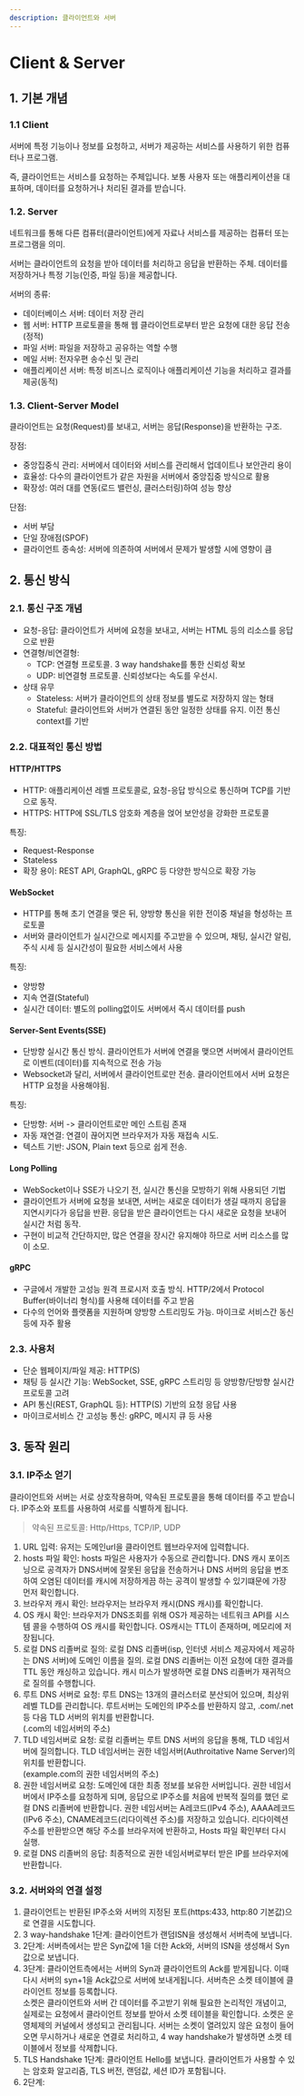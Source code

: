 ```yaml
---
description: 클라이언트와 서버
---
```


# Client & Server

## 1. 기본 개념

### 1.1 Client

서버에 특정 기능이나 정보를 요청하고, 서버가 제공하는 서비스를 사용하기 위한 컴퓨터나 프로그램.

즉, 클라이언트는 서비스를 요청하는 주체입니다. 보통 사용자 또는 애플리케이션을 대표하며, 데이터를 요청하거나 처리된 결과를 받습니다.

### 1.2. Server

네트워크를 통해 다른 컴퓨터(클라이언트)에게 자료나 서비스를 제공하는 컴퓨터 또는 프로그램을 의미.

서버는 클라이언트의 요청을 받아 데이터를 처리하고 응답을 반환하는 주체. 데이터를 저장하거나 특정 기능(인증, 파일 등)을 제공합니다.

서버의 종류:

* 데이터베이스 서버: 데이터 저장 관리
* 웹 서버: HTTP 프로토콜을 통해 웹 클라이언트로부터 받은 요청에 대한 응답 전송(정적)
* 파일 서버: 파일을 저장하고 공유하는 역할 수행
* 메일 서버: 전자우편 송수신 및 관리
* 애플리케이션 서버: 특정 비즈니스 로직이나 애플리케이션 기능을 처리하고 결과를 제공(동적)

### 1.3. Client-Server Model

클라이언트는 요청(Request)를 보내고, 서버는 응답(Response)을 반환하는 구조.

장점:

* 중앙집중식 관리: 서버에서 데이터와 서비스를 관리해서 업데이트나 보안관리 용이
* 효율성: 다수의 클라이언트가 같은 자원을 서버에서 중앙집중 방식으로 활용
* 확장성: 여러 대를 연동(로드 밸런싱, 클러스터링)하여 성능 향상

단점:

* 서버 부담
* 단일 장애점(SPOF)
* 클라이언트 종속성: 서버에 의존하여 서버에서 문제가 발생할 시에 영향이 큼



## 2. 통신 방식

### 2.1. 통신 구조 개념

* 요청-응답: 클라이언트가 서버에 요청을 보내고, 서버는 HTML 등의 리소스를 응답으로 반환
* 연결형/비연결형:
  * TCP: 연결형 프로토콜. 3 way handshake를 통한 신뢰성 확보
  * UDP: 비연결형 프로토콜. 신뢰성보다는 속도를 우선시.
* 상태 유무
  * Stateless: 서버가 클라이언트의 상태 정보를 별도로 저장하지 않는 형태
  * Stateful: 클라이언트와 서버가 연결된 동안 일정한 상태를 유지. 이전 통신 context를 기반

### 2.2. 대표적인 통신 방법

#### HTTP/HTTPS

* HTTP: 애플리케이션 레벨 프로토콜로, 요청-응답 방식으로 통신하며 TCP를 기반으로 동작.
* HTTPS: HTTP에 SSL/TLS 암호화 계층을 얹어 보안성을 강화한 프로토콜

특징:

* Request-Response
* Stateless
* 확장 용이: REST API, GraphQL, gRPC 등 다양한 방식으로 확장 가능



#### WebSocket

* HTTP를 통해 초기 연결을 맺은 뒤, 양방향 통신을 위한 전이중 채널을 형성하는 프로토콜
* 서버와 클라이언트가 실시간으로 메시지를 주고받을 수 있으며, 채팅, 실시간 알림, 주식 시세 등 실시간성이 필요한 서비스에서 사용

특징:

* 양방향
* 지속 연결(Stateful)
* 실시간 데이터: 별도의 polling없이도 서버에서 즉시 데이터를 push



#### Server-Sent Events(SSE)

* 단방향 실시간 통신 방식. 클라이언트가 서버에 연결을 맺으면 서버에서 클라이언트로 이벤트(데이터)를 지속적으로 전송 가능
* Websocket과 달리, 서버에서 클라이언트로만 전송. 클라이언트에서 서버 요청은 HTTP 요청을 사용해야됨.

특징:&#x20;

* 단방향: 서버 -> 클라이언트로만 메인 스트림 존재
* 자동 재연결: 연결이 끊어지면 브라우저가 자동 재접속 시도.
* 텍스트 기반: JSON, Plain text 등으로 쉽게 전송.



#### Long Polling

* WebSocket이나 SSE가 나오기 전, 실시간 통신을 모방하기 위해 사용되던 기법
* 클라이언트가 서버에 요청을 보내면, 서버는 새로운 데이터가 생길 때까지 응답을 지연시키다가 응답을 반환. 응답을 받은 클라이언트는 다시 새로운 요청을 보내어 실시간 처럼 동작.
* 구현이 비교적 간단하지만, 많은 연결을 장시간 유지해야 하므로 서버 리소스를 많이 소모.



#### gRPC

* 구글에서 개발한 고성능 원격 프로시저 호출 방식. HTTP/2에서 Protocol Buffer(바이너리 형식)를 사용해 데이터를 주고 받음
* 다수의 언어와 플랫폼을 지원하며 양방향 스트리밍도 가능. 마이크로 서비스간 동신 등에 자주 활용



### 2.3. 사용처

* 단순 웹페이지/파일 제공: HTTP(S)
* 채팅 등 실시간 기능: WebSocket, SSE, gRPC 스트리밍 등 양방향/단방향 실시간 프로토콜 고려
* API 통신(REST, GraphQL 등): HTTP(S) 기반의 요청 응답 사용
* 마이크로서비스 간 고성능 통신: gRPC, 메시지 큐 등 사용



## 3. 동작 원리

### 3.1. IP주소 얻기

클라이언트와 서버는 서로 상호작용하며, 약속된 프로토콜을 통해 데이터를 주고 받습니다. IP주소와 포트를 사용하여 서로를 식별하게 됩니다.

> 약속된 프로토콜: Http/Https, TCP/IP, UDP

1. URL 입력: 유저는 도메인url을 클라이언트 웹브라우저에 입력합니다.
2. hosts 파일 확인: hosts 파일은 사용자가 수동으로 관리합니다. DNS 캐시 포이즈닝으로 공격자가 DNS서버에 잘못된 응답을 전송하거나 DNS 서버의 응답을 변조하여 오염된 데이터를 캐시에 저장하게끔 하는 공격이 발생할 수 있기떄문에 가장 먼저 확인합니다.
3. 브라우저 캐시 확인: 브라우저는 브라우저 캐시(DNS 캐시)를 확인합니다.
4. OS 캐시 확인: 브라우저가 DNS조회를 위해 OS가 제공하는 네트워크 API를 시스템 콜을 수행하여 OS 캐시를 확인합니다. OS캐시는 TTL이 존재하며, 메모리에 저장됩니다.
5. 로컬 DNS 리졸버로 질의: 로컬 DNS 리졸버(isp, 인터넷 서비스 제공자에서 제공하는 DNS 서버)에 도메인 이름을 질의. 로컬 DNS 리졸버는 이전 요청에 대한 결과를 TTL 동안 캐싱하고 있습니다. 캐시 미스가 발생하면 로컬 DNS 리졸버가 재귀적으로 질의를 수행합니다.
6. 루트 DNS 서버로 요청: 루트 DNS는 13개의 클러스터로 분산되어 있으며, 최상위 레벨 TLD를 관리합니다. 루트서버는 도메인의 IP주소를 반환하지 않고, .com/.net 등 다음 TLD 서버의 위치를 반환합니다. \
   (.com의 네임서버의 주소)
7. TLD 네임서버로 요청: 로컬 리졸버는 루트 DNS 서버의 응답을 통해, TLD 네임서버에 질의합니다. TLD 네임서버는 권한 네임서버(Authroitative Name Server)의 위치를 반환합니다. \
   (example.com의  권한 네임서버의 주소)
8. 권한 네임서버로 요청: 도메인에 대한 최종 정보를 보유한 서버입니다. 권한 네임서버에서 IP주소를 요청하게 되며, 응답으로 IP주소를 처음에 반복적 질의를 했던 로컬 DNS 리졸버에 반환합니다. 권한 네임서버는 A레코드(IPv4 주소), AAAA레코드(IPv6 주소), CNAME레코드(리다이렉션 주소)를 저장하고 있습니다. 리다이렉션 주소를 반환받으면 해당 주소를 브라우저에 반환하고, Hosts 파일 확인부터 다시 실행.
9. 로컬 DNS 리졸버의 응답: 최종적으로 권한 네임서버로부터 받은 IP를 브라우저에 반환합니다.



### 3.2. 서버와의 연결 설정

1. 클라이언트는 반환된 IP주소와 서버의 지정된 포트(https:433, http:80 기본값)으로 연결을 시도합니다.
2. 3 way-handshake 1단계: 클라이언트가 랜덤ISN을 생성해서 서버측에 보냅니다.
3. 2단계: 서버측에서는 받은 Syn값에 1을 더한 Ack와, 서버의 ISN을 생성해서 Syn값으로 보냅니다.
4. 3단계: 클라이언트측에서는 서버의 Syn과 클라이언트의 Ack를 받게됩니다. 이때 다시 서버의 syn+1을 Ack값으로 서버에 보내게됩니다. 서버측은 소켓 테이블에 클라이언트 정보를 등록합니다.\
   소켓은 클라이언트와 서버 간 데이터를 주고받기 위해 필요한 논리적인 개념이고, 실제로는 요청에서 클라이언트 정보를 받아서 소켓 테이블을 확인합니다. 소켓은 운영체제의 커널에서 생성되고 관리됩니다. 서버는 소켓이 열려있지 않은 요청이 들어오면 무시하거나 새로운 연결로 처리하고, 4 way handshake가 발생하면 소켓 테이블에서 정보를 삭제합니다.
5. TLS Handshake 1단계: 클라이언트 Hello를 보냅니다. 클라이언트가 사용할 수 있는 암호화 알고리즘, TLS 버전, 랜덤값, 세션 ID가 포함됩니다.
6. 2단계:&#x20;




